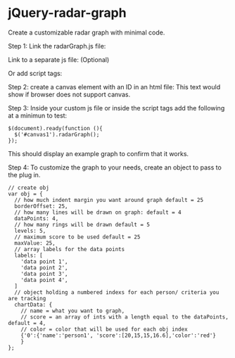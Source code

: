 # jQuery-radar-graph
Create a customizable radar graph with minimal code. 

Step 1:
  Link the radarGraph.js file:
    <script type="text/javascript" src="FILEPATH/TO/radarGraph.js"></script>
  
  Link to a separate js file: (Optional)
    <script type="text/javascript" src="FILEPATH/TO/ANOTHER/JSFILE.js"></script>
  
  Or add script tags:
    <script></script>
  
Step 2:
  create a canvas element with an ID in an html file:
    <canvas id="canvas1">This text would show if browser does not support canvas.</canvas>
  
Step 3:
  Inside your custom js file or inside the script tags add the following at a minimun to test:

    $(document).ready(function (){
      $('#canvas1').radarGraph();
    });
  This should display an example graph to confirm that it works.
  
Step 4:
  To customize the graph to your needs, create an object to pass to the plug in.
  
    // create obj
    var obj = {
      // how much indent margin you want around graph default = 25
      borderOffset: 25,
      // how many lines will be drawn on graph: default = 4
      dataPoints: 4,
      // how many rings will be drawn default = 5
      levels: 5,
      // maximum score to be used default = 25
      maxValue: 25,
      // array labels for the data points
      labels: [
        'data point 1',
        'data point 2',
        'data point 3',
        'data point 4',
      ]
      // object holding a numbered indexs for each person/ criteria you are tracking
      chartData: {
        // name = what you want to graph,
        // score = an array of ints with a length equal to the dataPoints, default = 4,
        // color = color that will be used for each obj index 
        {'0':{'name':'person1', 'score':[20,15,15,16.6],'color':'red'}
        }
    };
     
